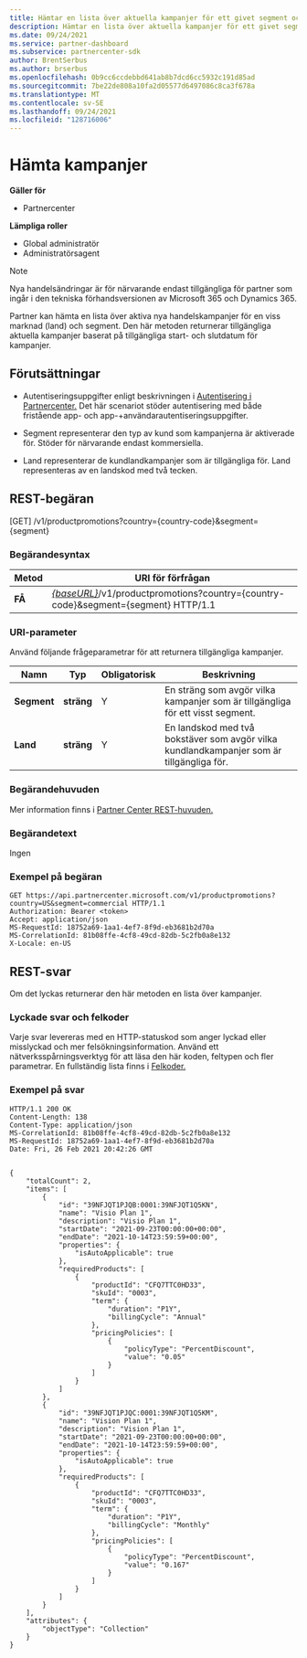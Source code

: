```yaml
---
title: Hämtar en lista över aktuella kampanjer för ett givet segment och en marknad
description: Hämtar en lista över aktuella kampanjer för ett givet segment och en marknad.
ms.date: 09/24/2021
ms.service: partner-dashboard
ms.subservice: partnercenter-sdk
author: BrentSerbus
ms.author: brserbus
ms.openlocfilehash: 0b9cc6ccdebbd641ab8b7dcd6cc5932c191d85ad
ms.sourcegitcommit: 7be22de808a10fa2d05577d6497086c8ca3f678a
ms.translationtype: MT
ms.contentlocale: sv-SE
ms.lasthandoff: 09/24/2021
ms.locfileid: "128716006"
---
```

# <a name="get-promotions"></a>Hämta kampanjer

**Gäller för**

- Partnercenter

**Lämpliga roller**

- Global administratör
- Administratörsagent

> [!Note] 
> Nya handelsändringar är för närvarande endast tillgängliga för partner som ingår i den tekniska förhandsversionen av Microsoft 365 och Dynamics 365.

Partner kan hämta en lista över aktiva nya handelskampanjer för en viss marknad (land) och segment. Den här metoden returnerar tillgängliga aktuella kampanjer baserat på tillgängliga start- och slutdatum för kampanjer.

## <a name="prerequisites"></a>Förutsättningar

- Autentiseringsuppgifter enligt beskrivningen i [Autentisering i Partnercenter.](partner-center-authentication.md) Det här scenariot stöder autentisering med både fristående app- och app-+användarautentiseringsuppgifter.

- Segment representerar den typ av kund som kampanjerna är aktiverade för. Stöder för närvarande endast kommersiella.

- Land representerar de kundlandkampanjer som är tillgängliga för. Land representeras av en landskod med två tecken.

## <a name="rest-request"></a>REST-begäran
[GET] /v1/productpromotions?country={country-code}&segment={segment}

### <a name="request-syntax"></a>Begärandesyntax

| Metod   | URI för förfrågan                                                                                                                         |
|----------|-------------------------------------------------------------------------------------------------------------------------------------|
| **FÅ**  | [*{baseURL}*](partner-center-rest-urls.md)/v1/productpromotions?country={country-code}&segment={segment} HTTP/1.1 |

### <a name="uri-parameter"></a>URI-parameter

Använd följande frågeparametrar för att returnera tillgängliga kampanjer.

| Namn                    | Typ     | Obligatorisk | Beskrivning                                       |
|-------------------------|----------|----------|---------------------------------------------------|
| **Segment**  | **sträng** | Y        | En sträng som avgör vilka kampanjer som är tillgängliga för ett visst segment.           |
| **Land** | **sträng** | Y        | En landskod med två bokstäver som avgör vilka kundlandkampanjer som är tillgängliga för. |

### <a name="request-headers"></a>Begärandehuvuden

Mer information finns i [Partner Center REST-huvuden.](headers.md)

### <a name="request-body"></a>Begärandetext

Ingen

### <a name="request-example"></a>Exempel på begäran

```http
GET https://api.partnercenter.microsoft.com/v1/productpromotions?country=US&segment=commercial HTTP/1.1
Authorization: Bearer <token>
Accept: application/json
MS-RequestId: 18752a69-1aa1-4ef7-8f9d-eb3681b2d70a
MS-CorrelationId: 81b08ffe-4cf8-49cd-82db-5c2fb0a8e132
X-Locale: en-US
```

## <a name="rest-response"></a>REST-svar

Om det lyckas returnerar den här metoden en lista över kampanjer.

### <a name="response-success-and-error-codes"></a>Lyckade svar och felkoder

Varje svar levereras med en HTTP-statuskod som anger lyckad eller misslyckad och mer felsökningsinformation. Använd ett nätverksspårningsverktyg för att läsa den här koden, feltypen och fler parametrar. En fullständig lista finns i [Felkoder.](error-codes.md)

### <a name="response-example"></a>Exempel på svar

```http
HTTP/1.1 200 OK
Content-Length: 138
Content-Type: application/json
MS-CorrelationId: 81b08ffe-4cf8-49cd-82db-5c2fb0a8e132
MS-RequestId: 18752a69-1aa1-4ef7-8f9d-eb3681b2d70a
Date: Fri, 26 Feb 2021 20:42:26 GMT


{
    "totalCount": 2,
    "items": [
        {
            "id": "39NFJQT1PJQB:0001:39NFJQT1Q5KN",
            "name": "Visio Plan 1",
            "description": "Visio Plan 1",
            "startDate": "2021-09-23T00:00:00+00:00",
            "endDate": "2021-10-14T23:59:59+00:00",
            "properties": {
                "isAutoApplicable": true
            },
            "requiredProducts": [
                {
                    "productId": "CFQ7TTC0HD33",
                    "skuId": "0003",
                    "term": {
                        "duration": "P1Y",
                        "billingCycle": "Annual"
                    },
                    "pricingPolicies": [
                        {
                            "policyType": "PercentDiscount",
                            "value": "0.05"
                        }
                    ]
                }
            ]
        },
        {
            "id": "39NFJQT1PJQC:0001:39NFJQT1Q5KM",
            "name": "Vision Plan 1",
            "description": "Vision Plan 1",
            "startDate": "2021-09-23T00:00:00+00:00",
            "endDate": "2021-10-14T23:59:59+00:00",
            "properties": {
                "isAutoApplicable": true
            },
            "requiredProducts": [
                {
                    "productId": "CFQ7TTC0HD33",
                    "skuId": "0003",
                    "term": {
                        "duration": "P1Y",
                        "billingCycle": "Monthly"
                    },
                    "pricingPolicies": [
                        {
                            "policyType": "PercentDiscount",
                            "value": "0.167"
                        }
                    ]
                }
            ]
        }
    ],
    "attributes": {
        "objectType": "Collection"
    }
}
```
